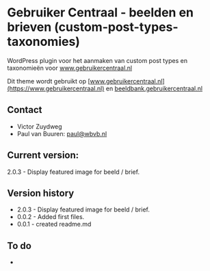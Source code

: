 # Gebruiker Centraal - beelden en brieven (custom-post-types-taxonomies)
WordPress plugin voor het aanmaken van custom post types en taxonomieën voor www.gebruikercentraal.nl

Dit theme wordt gebruikt op [www.gebruikercentraal.nl](https://www.gebruikercentraal.nl) en  [beeldbank.gebruikercentraal.nl](https://beeldbank.gebruikercentraal.nl/)

## Contact
* Victor Zuydweg
* Paul van Buuren: paul@wbvb.nl

## Current version:
2.0.3 - Display featured image for beeld / brief.

## Version history
* 2.0.3 - Display featured image for beeld / brief.
* 0.0.2 - Added first files.
* 0.0.1 - created readme.md

## To do
* 
